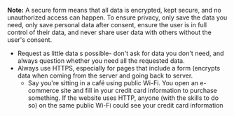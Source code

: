 **Note:** A secure form means that all data is encrypted, kept secure, and no unauthorized access can happen. To ensure privacy, only save the data you need, only save personal data after consent, ensure the user is in full control of their data, and never share user data with others without the user's consent.

* Request as little data s possible- don't ask for data you don't need, and always question whether you need all the requested data.
* Always use HTTPS, especially for pages that include a form  (encrypts data when coming from the server and going back to server.
	* Say you're sitting in a café using public Wi-Fi. You open an e-commerce site and fill in your credit card information to purchase something. If the website uses HTTP, anyone (with the skills to do so) on the same public Wi-Fi could see your credit card information